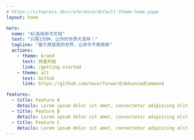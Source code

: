 ```yaml
---
# https://vitepress.dev/reference/default-theme-home-page
layout: home

hero:
  name: "AC高级命令文档"
  text: "只需1分钟，让你的世界大变样！"
  tagline: "基于原版我的世界，让命令不再简单"
  actions:
    - theme: brand
      text: 快速开始
      link: /getting-started
    - theme: alt
      text: Github
      link: https://github.com/neverforward/AdvancedCommand

features:
  - title: Feature A
    details: Lorem ipsum dolor sit amet, consectetur adipiscing elit
  - title: Feature B
    details: Lorem ipsum dolor sit amet, consectetur adipiscing elit
  - title: Feature C
    details: Lorem ipsum dolor sit amet, consectetur adipiscing elit
---
```


